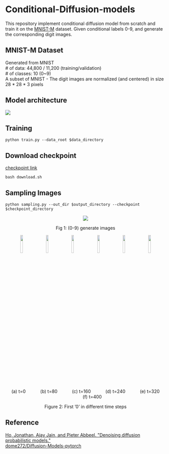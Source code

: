# Conditional-Diffusion-models
This repository implement conditional diffusion model from scratch and train it on the [MNIST-M](https://www.kaggle.com/datasets/yuna1117/mnist-m) dataset. Given conditional labels 0-9, and generate the corresponding digit images.

## MNIST-M Dataset
Generated from MNIST<br>
\# of data: 44,800 / 11,200 (training/validation)<br>
\# of classes: 10 (0~9)<br>
A subset of MNIST - The digit images are normalized (and centered) in size 28 * 28 * 3 pixels

## Model architecture
<img src="https://drive.google.com/uc?id=18-RD6RDBNFb-Te9lVCrTmc_L1GrIQo-J"/>

## Training
```
python train.py --data_root $data_directory
```
## Download checkpoint
[checkpoint link](https://drive.google.com/drive/u/0/folders/1dZtdGKg-caE4FOcLbdKiBL7gu-ssQeY_)
```
bash download.sh
```
## Sampling Images
```
python sampling.py --out_dir $output_directory --checkpoint $checkpoint_directory
```
<p align="center">
<img src="https://drive.google.com/uc?id=1VmQEtoZCD16itdfPoiDe0OVDatv_Pv0h"/>
</p>
<p align="center">
Fig 1: (0-9) generate images
</p>
<p align="center">
<img src="https://drive.google.com/uc?id=1astGBIDINJPUAdt2lcr50OD-IpMkRAye" width="12%" hspace="8"/>
<img src="https://drive.google.com/uc?id=1mANNoXhTMsK9Ft9KbA0cgMCP8AFl5-1G" width="12%" hspace="8"/>
<img src="https://drive.google.com/uc?id=1qiffugCcMcCxYuCBwaNwhQWtpqNfnNND" width="12%" hspace="8"/>
<img src="https://drive.google.com/uc?id=14t0eeljz1jCx0UsuAMtE9yPonq3fk3Yu" width="12%" hspace="8"/>
<img src="https://drive.google.com/uc?id=1l-_7qNeXsnC1io_9v5drg7T3C5-uQhh7" width="12%" hspace="8"/>
<img src="https://drive.google.com/uc?id=1ds14GWektmlm895Q8queh5q44GqbiCjp" width="12%" hspace="8"/>
</p>
<p align="center">
(a) t=0 &emsp;&emsp;&emsp;(b) t=80 &emsp;&emsp;&emsp;(c) t=160 &emsp;&emsp;&emsp;(d) t=240 &emsp;&emsp;&emsp;(e) t=320 &emsp;&emsp;&emsp;(f) t=400
</p>
<p align="center">
Figure 2: First ’0’ in different time steps
</p>

## Reference
[Ho, Jonathan, Ajay Jain, and Pieter Abbeel. "Denoising diffusion probabilistic models."](https://arxiv.org/pdf/2006.11239.pdf)<br>
[dome272/Diffusion-Models-pytorch](https://github.com/dome272/Diffusion-Models-pytorch)
